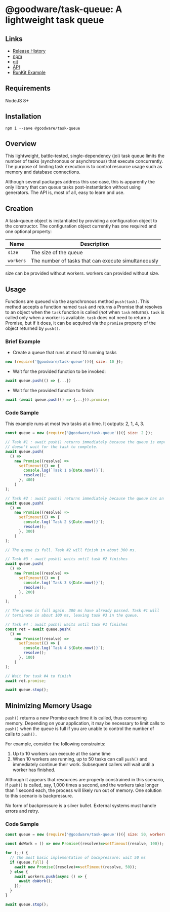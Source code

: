 # @goodware/task-queue: A lightweight task queue

## Links

- [Release History](https://good-ware.github.io/js-task-queue/tutorial-Releases)
- [npm](https://www.npmjs.com/package/@goodware/task-queue)
- [git](https://github.com/good-ware/js-task-queue)
- [API](https://good-ware.github.io/js-task-queue/)
- [RunKit Example](https://runkit.com/dev-guy/61b6680f5888a000084f5b05)

## Requirements

NodeJS 8+

## Installation

`npm i --save @goodware/task-queue`

## Overview

This lightweight, battle-tested, single-dependency (joi) task queue limits the number of tasks (synchronous or asynchronous) that execute concurrently. The purpose of limiting task execution is to control resource usage such as memory and database connections.

Although several packages address this use case, this is apparently the only library that can queue tasks post-instantiation without using generators. The API is, most of all, easy to learn and use.

## Creation

A task-queue object is instantiated by providing a configuration object to the constructor. The configuration object currently has one required and one optional property:

| Name      | Description                                         |
| --------- | --------------------------------------------------- |
| `size`    | The size of the queue                               |
| `workers` | The number of tasks that can execute simultaneously |

size can be provided without workers. workers can provided without size.

## Usage

Functions are queued via the asynchronous method `push(task)`. This method accepts a function named `task` and returns a Promise that resolves to an object when the `task` function is called (_not_ when `task` returns). `task` is called only when a worker is available. `task` does not need to return a Promise, but if it does, it can be acquired via the `promise` property of the object returned by `push().`

### Brief Example

- Create a queue that runs at most 10 running tasks

```js
new (require('@goodware/task-queue'))({ size: 10 });
```

- Wait for the provided function to be invoked:

```js
await queue.push(() => {...})
```

- Wait for the provided function to finish:

```js
await (await queue.push(() => {...})).promise;
```

### Code Sample

This example runs at most two tasks at a time. It outputs: 2, 1, 4, 3.

```js
const queue = new (require('@goodware/task-queue'))({ size: 2 });

// Task #1 : await push() returns immediately because the queue is empty. 'await'
// doesn't wait for the task to complete.
await queue.push(
  () =>
    new Promise((resolve) =>
      setTimeout(() => {
        console.log(`Task 1 ${Date.now()}`);
        resolve();
      }, 400)
    )
);

// Task #2 : await push() returns immediately because the queue has an open slot
await queue.push(
  () =>
    new Promise((resolve) =>
      setTimeout(() => {
        console.log(`Task 2 ${Date.now()}`);
        resolve();
      }, 300)
    )
);

// The queue is full. Task #2 will finish in about 300 ms.

// Task #3 : await push() waits until task #2 finishes
await queue.push(
  () =>
    new Promise((resolve) =>
      setTimeout(() => {
        console.log(`Task 3 ${Date.now()}`);
        resolve();
      }, 200)
    )
);

// The queue is full again. 300 ms have already passed. Task #1 will
// terminate in about 100 ms, leaving task #3 in the queue.

// Task #4 : await push() waits until task #1 finishes
const ret = await queue.push(
  () =>
    new Promise((resolve) =>
      setTimeout(() => {
        console.log(`Task 4 ${Date.now()}`);
        resolve();
      }, 100)
    )
);

// Wait for task #4 to finish
await ret.promise;

await queue.stop();
```

## Minimizing Memory Usage

`push()` returns a new Promise each time it is called, thus consuming memory. Depending on your application, it may be necessary to limit calls to `push()` when the queue is full if you are unable to control the number of calls to `push().`

For example, consider the following constraints:

1. Up to 10 workers can execute at the same time
2. When 10 workers are running, up to 50 tasks can call `push()` and immediately continue their work. Subsequent callers will wait until a worker has finished.

Although it appears that resources are properly constrained in this scenario, if `push()` is called, say, 1,000 times a second, and the workers take longer than 1 second each, the process will likely run out of memory. One solution to this scenario is backpressure.

No form of backpressure is a silver bullet. External systems must handle errors and retry.

### Code Sample

```js
const queue = new (require('@goodware/task-queue'))({ size: 50, workers: 10 });

const doWork = () => new Promise((resolve)=>setTimeout(resolve, 100));

for (;;) {
  // The most basic implementation of backpressure: wait 50 ms
  if (queue.full) {
    await new Promise((resolve)=>setTimeout(resolve, 50));
  } else {
    await workers.push(async () => {
      await doWork();
    });
  }
}

await queue.stop();
```
